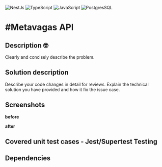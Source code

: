 <p>
  <img alt="NestJs" src="https://img.shields.io/badge/nestjs-%23E0234E.svg?style=for-the-badge&logo=nestjs&logoColor=white">
  <img alt="TypeScript" src="https://img.shields.io/badge/typescript-%23007ACC.svg?style=for-the-badge&logo=typescript&logoColor=white">
  <img alt="JavaScript" src="https://img.shields.io/badge/javascript%20-%23323330.svg?&style=for-the-badge&logo=javascript&logoColor=%23F7DF1E%22/%3E">
  <img alt="PostgresSQL" src="https://img.shields.io/badge/PostgreSQL-000?style=for-the-badge&logo=postgresql">
</p>


<h1>#Metavagas API</h1>

## Description :nerd_face: 
Clearly and concisely describe the problem. 

## Solution description
Describe your code changes in detail for reviews. Explain the technical solution you have provided and how it fix the issue case.

## Screenshots
**before**

**after**

## Covered unit test cases - Jest/Supertest Testing

## Dependencies